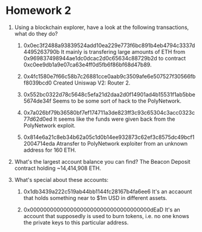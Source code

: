 # Homework 2

1. Using a blockchain explorer, have a look at the following transactions, what 
do they do?

	1. 0x0ec3f2488a93839524add10ea229e773f6bc891b4eb4794c3337d4495263790b
	It mainly is transfering large amounts of  ETH from 
	0x969837498944ae1dc0dcac2d0c65634c88729b2d to contract 
	0xc0ee9db1a9e07ca63e4ff0d5fb6f86bf68d47b89.

	2. 0x4fc1580e7f66c58b7c26881cce0aab9c3509afe6e507527f30566fbf8039bcd0
	Created Uniswap V2: Router 2.

	3. 0x552bc0322d78c5648c5efa21d2daa2d0f14901ad4b15531f1ab5bbe5674de34f
	Seems to be some sort of hack to the PolyNetwork.	

	4. 0x7a026bf79b36580bf7ef174711a3de823ff3c93c65304c3acc0323c77d62d0ed
	It seems like the funds were given back from the PolyNetwork exploit.

	5. 0x814e6a21c8eb34b62a05c1d0b14ee932873c62ef3c8575dc49bcf12004714eda
	Atransfer to PolyNetwork exploiter from an unknown address for 160 ETH.

2. What's the largest account balance you can find?
The Beacon Deposit contract holding ~14,414,908 ETH.

3. What's special about these accounts:

	1. 0x1db3439a222c519ab44bb1144fc28167b4fa6ee6
	It's an accaount that holds something near to $1m USD in different assets.

	2. 0x000000000000000000000000000000000000dEaD
	It's an account that supposedly is used to burn tokens, i.e. no one 
	knows the private keys to this particular address.
